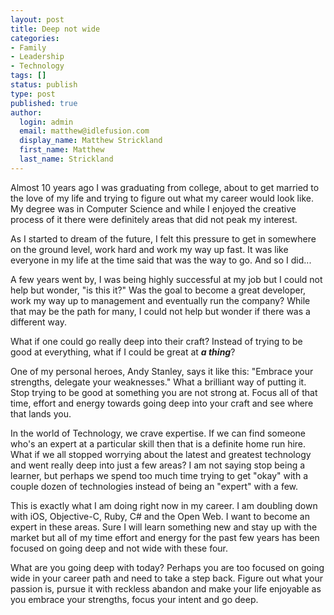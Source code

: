```yaml
---
layout: post
title: Deep not wide
categories:
- Family
- Leadership
- Technology
tags: []
status: publish
type: post
published: true
author:
  login: admin
  email: matthew@idlefusion.com
  display_name: Matthew Strickland
  first_name: Matthew
  last_name: Strickland
---
```

Almost 10 years ago I was graduating from college, about to get married to the love of my life and trying to figure out what my career would look like. My degree was in Computer Science and while I enjoyed the creative process of it there were definitely areas that did not peak my interest.

As I started to dream of the future, I felt this pressure to get in somewhere on the ground level, work hard and work my way up fast. It was like everyone in my life at the time said that was the way to go. And so I did...

<!-- more -->

A few years went by, I was being highly successful at my job but I could not help but wonder, "is this it?" Was the goal to become a great developer, work my way up to management and eventually run the company? While that may be the path for many, I could not help but wonder if there was a different way.

What if one could go really deep into their craft? Instead of trying to be good at everything, what if I could be great at <strong><em>a thing</em></strong>?

One of my personal heroes, Andy Stanley, says it like this: "Embrace your strengths, delegate your weaknesses." What a brilliant way of putting it. Stop trying to be good at something you are not strong at. Focus all of that time, effort and energy towards going deep into your craft and see where that lands you.

In the world of Technology, we crave expertise. If we can find someone who's an expert at a particular skill then that is a definite home run hire. What if we all stopped worrying about the latest and greatest technology and went really deep into just a few areas? I am not saying stop being a learner, but perhaps we spend too much time trying to get "okay" with a couple dozen of technologies instead of being an "expert" with a few.

This is exactly what I am doing right now in my career. I am doubling down with iOS, Objective-C, Ruby, C# and the Open Web. I want to become an expert in these areas. Sure I will learn something new and stay up with the market but all of my time effort and energy for the past few years has been focused on going deep and not wide with these four.

What are you going deep with today? Perhaps you are too focused on going wide in your career path and need to take a step back. Figure out what your passion is, pursue it with reckless abandon and make your life enjoyable as you embrace your strengths, focus your intent and go deep.
